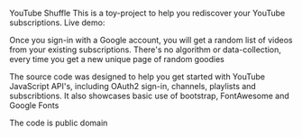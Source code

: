 YouTube Shuffle
This is a toy-project to help you rediscover your YouTube subscriptions. Live demo:



Once you sign-in with a Google account, you will get a random list of videos from your existing subscriptions. There's no algorithm or data-collection, every time you get a new unique page of random goodies

The source code was designed to help you get started with YouTube JavaScript API's, including OAuth2 sign-in, channels, playlists and subscribtions. It also showcases basic use of bootstrap, FontAwesome and Google Fonts

The code is public domain
